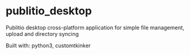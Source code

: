 # publitio_desktop
Publitio desktop cross-platform application for simple file management, upload and directory syncing

Built with: python3, customtkinker
